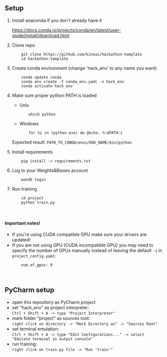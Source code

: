 ## Setup
1. Install anaconda if you don't already have it

    https://docs.conda.io/projects/conda/en/latest/user-guide/install/download.html

2. Clone repo
    ```
        git clone https://github.com/kinoai/hackathon-template
        cd hackathon-template
    ```
3. Create conda environment (change 'hack_env' to any name you want)
    ```
        conda update conda
        conda env create -f conda_env.yaml -n hack_env
        conda activate hack_env
    ```
4. Make sure proper python PATH is loaded<br>
    - Unix
        ```
            which python
        ```
    - Windows
        ```
            for %i in (python.exe) do @echo. %~$PATH:i
        ```
    Expected result: `PATH_TO_CONDA/envs/ENV_NAME/bin/python`
5. Install requirements
    ```
        pip install -r requirements.txt
    ```
6. Log to your Weights&Biases account
    ```
        wandb login
    ```
7. Run training
    ```
        cd project
        python train.py
    ```
<br>


#### Important notes!
- If you're using CUDA compatible GPU make sure your drivers are updated!
- If you are not using GPU (CUDA incompatible GPU) you may need to specify the number of GPUs manually instead of leaving the default `-1` in `project_config.yaml`:
    ```
        num_of_gpus: 0
    ```
<br>


## PyCharm setup
- open this repository as PyCharm project
- set "hack_env" as project interpreter:<br> 
`Ctrl + Shift + A -> type "Project Interpreter"`
- mark folder "project" as sources root:<br>
`right click on directory -> "Mark Directory as" -> "Sources Root"`
- set terminal emulation:<br> 
`Ctrl + Shift + A -> type "Edit Configurations..." -> select "Emulate terminal in output console"`
- run training:<br>
`right click on train.py file -> "Run 'train'"`